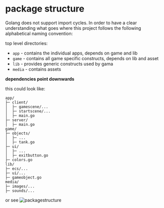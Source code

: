 package structure
=================

Golang does not support import cycles. In order to have a clear understanding what goes where
this project follows the following alphabetical naming convention:
    
top level directories:
 * `app` - contains the individual apps, depends on game and lib
 * `game` - contains all game specific constructs, depends on lib and asset
 * `lib` - provides generic constructs used by gama
 * `media` - contains assets
 
__dependencies point downwards__

this could look like:
```
app/
├─ client/
│  ├─ gamescene/...
│  ├─ startscene/...
│  ├─ main.go
├─ server/
│  ├─ main.go
game/
├─ objects/
│  ├─ ...
│  ├─ tank.go
├─ ui/
│  ├─ ...
│  ├─ exitbutton.go
├─ colors.go
lib/
├─ ecs/...
├─ ui/...
├─ gameobject.go
media/
├─ images/...
├─ sounds/...
```


or see ![packagestructure](https://raw.githubusercontent.com/co0p/tankism/master/docs/packagestructure.png) 
